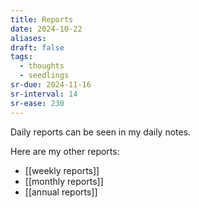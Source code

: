 ```yaml
---
title: Reports
date: 2024-10-22
aliases: 
draft: false
tags:
  - thoughts
  - seedlings
sr-due: 2024-11-16
sr-interval: 14
sr-ease: 230
---
```

Daily reports can be seen in my daily notes.

Here are my other reports:

- [[weekly reports]]
- [[monthly reports]]
- [[annual reports]]